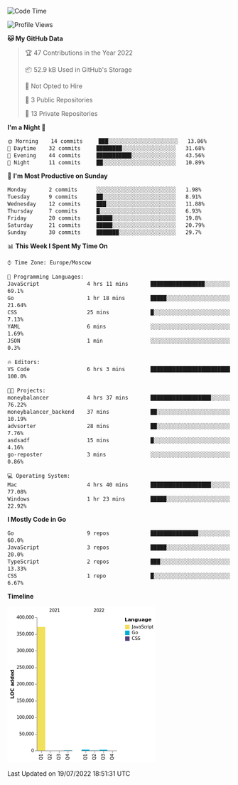 <!--START_SECTION:waka-->
![Code Time](http://img.shields.io/badge/Code%20Time-376%20hrs%2052%20mins-blue)

![Profile Views](http://img.shields.io/badge/Profile%20Views-0-blue)

**🐱 My GitHub Data** 

> 🏆 47 Contributions in the Year 2022
 > 
> 📦 52.9 kB Used in GitHub's Storage 
 > 
> 🚫 Not Opted to Hire
 > 
> 📜 3 Public Repositories 
 > 
> 🔑 13 Private Repositories  
 > 
**I'm a Night 🦉** 

```text
🌞 Morning    14 commits     ███░░░░░░░░░░░░░░░░░░░░░░   13.86% 
🌆 Daytime    32 commits     ████████░░░░░░░░░░░░░░░░░   31.68% 
🌃 Evening    44 commits     ███████████░░░░░░░░░░░░░░   43.56% 
🌙 Night      11 commits     ██░░░░░░░░░░░░░░░░░░░░░░░   10.89%

```
📅 **I'm Most Productive on Sunday** 

```text
Monday       2 commits      ░░░░░░░░░░░░░░░░░░░░░░░░░   1.98% 
Tuesday      9 commits      ██░░░░░░░░░░░░░░░░░░░░░░░   8.91% 
Wednesday    12 commits     ███░░░░░░░░░░░░░░░░░░░░░░   11.88% 
Thursday     7 commits      █░░░░░░░░░░░░░░░░░░░░░░░░   6.93% 
Friday       20 commits     █████░░░░░░░░░░░░░░░░░░░░   19.8% 
Saturday     21 commits     █████░░░░░░░░░░░░░░░░░░░░   20.79% 
Sunday       30 commits     ███████░░░░░░░░░░░░░░░░░░   29.7%

```


📊 **This Week I Spent My Time On** 

```text
⌚︎ Time Zone: Europe/Moscow

💬 Programming Languages: 
JavaScript               4 hrs 11 mins       █████████████████░░░░░░░░   69.1% 
Go                       1 hr 18 mins        █████░░░░░░░░░░░░░░░░░░░░   21.64% 
CSS                      25 mins             █░░░░░░░░░░░░░░░░░░░░░░░░   7.13% 
YAML                     6 mins              ░░░░░░░░░░░░░░░░░░░░░░░░░   1.69% 
JSON                     1 min               ░░░░░░░░░░░░░░░░░░░░░░░░░   0.3%

🔥 Editors: 
VS Code                  6 hrs 3 mins        █████████████████████████   100.0%

🐱‍💻 Projects: 
moneybalancer            4 hrs 37 mins       ███████████████████░░░░░░   76.22% 
moneybalancer_backend    37 mins             ██░░░░░░░░░░░░░░░░░░░░░░░   10.19% 
advsorter                28 mins             ██░░░░░░░░░░░░░░░░░░░░░░░   7.76% 
asdsadf                  15 mins             █░░░░░░░░░░░░░░░░░░░░░░░░   4.16% 
go-reposter              3 mins              ░░░░░░░░░░░░░░░░░░░░░░░░░   0.86%

💻 Operating System: 
Mac                      4 hrs 40 mins       ███████████████████░░░░░░   77.08% 
Windows                  1 hr 23 mins        █████░░░░░░░░░░░░░░░░░░░░   22.92%

```

**I Mostly Code in Go** 

```text
Go                       9 repos             ███████████████░░░░░░░░░░   60.0% 
JavaScript               3 repos             █████░░░░░░░░░░░░░░░░░░░░   20.0% 
TypeScript               2 repos             ███░░░░░░░░░░░░░░░░░░░░░░   13.33% 
CSS                      1 repo              █░░░░░░░░░░░░░░░░░░░░░░░░   6.67%

```


**Timeline**

![Chart not found](https://raw.githubusercontent.com/jeezft/jeezft/main/charts/bar_graph.png) 


 Last Updated on 19/07/2022 18:51:31 UTC
<!--END_SECTION:waka-->

